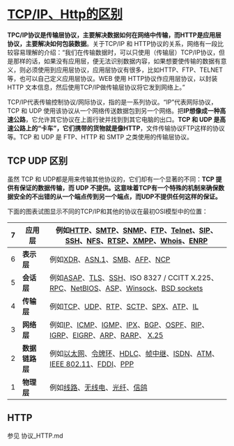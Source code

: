 # [TCP/IP、Http的区别](http://www.cnblogs.com/renyuan/archive/2013/01/19/2867720.html)

**TPC/IP协议是传输层协议，主要解决数据如何在网络中传输，而HTTP是应用层协议，主要解决如何包装数据**。关于TCP/IP 和 HTTP协议的关系，网络有一段比较容易理解的介绍：“我们在传输数据时，可以只使用（传输层）TCP/IP协议，但是那样的话，如果没有应用层，便无法识别数据内容，如果想要使传输的数据有意义，则必须使用到应用层协议，应用层协议有很多，比如HTTP、FTP、TELNET等，也可以自己定义应用层协议。WEB 使用 HTTP协议作应用层协议，以封装 HTTP 文本信息，然后使用TCP/IP做传输层协议将它发到网络上。”

TCP/IP代表传输控制协议/网际协议，指的是一系列协议。“IP”代表网际协议，TCP 和 UDP 使用该协议从一个网络传送数据包到另一个网络。把**IP想像成一种高速公路**，它允许其它协议在上面行驶并找到到其它电脑的出口。**TCP 和 UDP 是高速公路上的“卡车”，它们携带的货物就是像HTTP**，文件传输协议FTP这样的协议等。​TCP 和 UDP 是 FTP、HTTP 和 SMTP 之类使用的传输层协议。

## TCP UDP 区别

虽然 TCP 和 UDP都是用来传输其他协议的，它们却有一个显著的不同：**TCP 提供有保证的数据传输，而 UDP 不提供。这意味着TCP有一个特殊的机制来确保数据安全的不出错的从一个端点传到另一个端点，而UDP不提供任何这样的保证。**

下面的图表试图显示不同的TCP/IP和其他的协议在最初OSI模型中的位置：

| 7    | **应用层**   | 例如[HTTP](http://zh.wikipedia.org/wiki/HTTP)、[SMTP](http://zh.wikipedia.org/wiki/SMTP)、[SNMP](http://zh.wikipedia.org/wiki/SNMP)、[FTP](http://zh.wikipedia.org/wiki/FTP)、[Telnet](http://zh.wikipedia.org/wiki/Telnet)、[SIP](http://zh.wikipedia.org/wiki/SIP)、[SSH](http://zh.wikipedia.org/wiki/SSH)、[NFS](http://zh.wikipedia.org/wiki/NFS)、[RTSP](http://zh.wikipedia.org/wiki/RTSP)、[XMPP](http://zh.wikipedia.org/wiki/XMPP)、[Whois](http://zh.wikipedia.org/wiki/Whois)、[ENRP](http://zh.wikipedia.org/w/index.php?title=ENRP&action=edit&redlink=1) |
| ---- | --------- | ---------------------------------------- |
| 6    | **表示层**   | 例如[XDR](http://zh.wikipedia.org/w/index.php?title=External_Data_Representation&action=edit&redlink=1)、[ASN.1](http://zh.wikipedia.org/w/index.php?title=Abstract_Syntax_Notation_1&action=edit&redlink=1)、[SMB](http://zh.wikipedia.org/w/index.php?title=Server_message_block&action=edit&redlink=1)、[AFP](http://zh.wikipedia.org/w/index.php?title=Apple_Filing_Protocol&action=edit&redlink=1)、[NCP](http://zh.wikipedia.org/w/index.php?title=NetWare_Core_Protocol&action=edit&redlink=1) |
| 5    | **会话层**   | 例如[ASAP](http://zh.wikipedia.org/w/index.php?title=Aggregate_Server_Access_Protocol&action=edit&redlink=1)、[TLS](http://zh.wikipedia.org/wiki/Transport_Layer_Security)、[SSH](http://zh.wikipedia.org/wiki/SSH)、ISO 8327 / CCITT X.225、[RPC](http://zh.wikipedia.org/w/index.php?title=Remote_procedure_call&action=edit&redlink=1)、[NetBIOS](http://zh.wikipedia.org/w/index.php?title=NetBIOS&action=edit&redlink=1)、[ASP](http://zh.wikipedia.org/w/index.php?title=AppleTalk&action=edit&redlink=1)、[Winsock](http://zh.wikipedia.org/w/index.php?title=Winsock&action=edit&redlink=1)、[BSD sockets](http://zh.wikipedia.org/wiki/Berkeley_sockets) |
| 4    | **传输层**   | 例如[TCP](http://zh.wikipedia.org/wiki/TCP)、[UDP](http://zh.wikipedia.org/wiki/User_Datagram_Protocol)、[RTP](http://zh.wikipedia.org/w/index.php?title=Real-time_Transport_Protocol&action=edit&redlink=1)、[SCTP](http://zh.wikipedia.org/w/index.php?title=Stream_Control_Transmission_Protocol&action=edit&redlink=1)、[SPX](http://zh.wikipedia.org/w/index.php?title=Sequenced_packet_exchange&action=edit&redlink=1)、[ATP](http://zh.wikipedia.org/w/index.php?title=AppleTalk&action=edit&redlink=1)、[IL](http://zh.wikipedia.org/w/index.php?title=IL_Protocol&action=edit&redlink=1) |
| 3    | **网络层**   | 例如[IP](http://zh.wikipedia.org/wiki/%E7%BD%91%E9%99%85%E5%8D%8F%E8%AE%AE)、[ICMP](http://zh.wikipedia.org/wiki/ICMP)、[IGMP](http://zh.wikipedia.org/wiki/IGMP)、[IPX](http://zh.wikipedia.org/wiki/IPX)、[BGP](http://zh.wikipedia.org/wiki/BGP)、[OSPF](http://zh.wikipedia.org/wiki/OSPF)、[RIP](http://zh.wikipedia.org/wiki/RIP)、[IGRP](http://zh.wikipedia.org/wiki/IGRP)、[EIGRP](http://zh.wikipedia.org/wiki/EIGRP)、[ARP](http://zh.wikipedia.org/wiki/ARP)、[RARP](http://zh.wikipedia.org/wiki/RARP)、 [X.25](http://zh.wikipedia.org/wiki/X.25) |
| 2    | **数据链路层** | 例如[以太网](http://zh.wikipedia.org/wiki/%E4%BB%A5%E5%A4%AA%E7%BD%91)、[令牌环](http://zh.wikipedia.org/wiki/%E4%BB%A4%E7%89%8C%E7%8E%AF)、[HDLC](http://zh.wikipedia.org/wiki/HDLC)、[帧中继](http://zh.wikipedia.org/wiki/%E5%B8%A7%E4%B8%AD%E7%BB%A7)、[ISDN](http://zh.wikipedia.org/wiki/ISDN)、[ATM](http://zh.wikipedia.org/wiki/%E5%BC%82%E6%AD%A5%E4%BC%A0%E8%BE%93%E6%A8%A1%E5%BC%8F)、[IEEE 802.11](http://zh.wikipedia.org/wiki/IEEE_802.11)、[FDDI](http://zh.wikipedia.org/wiki/FDDI)、[PPP](http://zh.wikipedia.org/wiki/PPP) |
| 1    | **物理层**   | 例如[线路](http://zh.wikipedia.org/w/index.php?title=%E7%BA%BF%E8%B7%AF&action=edit&redlink=1)、[无线电](http://zh.wikipedia.org/wiki/%E6%97%A0%E7%BA%BF%E7%94%B5)、[光纤](http://zh.wikipedia.org/wiki/%E5%85%89%E7%BA%A4)、[信鸽](http://zh.wikipedia.org/wiki/%E4%BF%A1%E9%B8%BD) |

## HTTP

参见 协议_HTTP.md